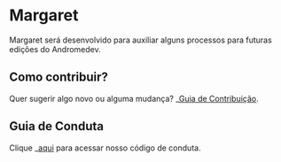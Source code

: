 # Margaret
Margaret será desenvolvido para auxiliar alguns processos para futuras edições do Andromedev.

## Como contribuir?
Quer sugerir algo novo ou alguma mudança? _[Guia de Contribuição](CONTRIBUTING.md).

## Guia de Conduta
Clique _[aqui](CODE_OF_CONDUCT.md) para acessar nosso código de conduta.
